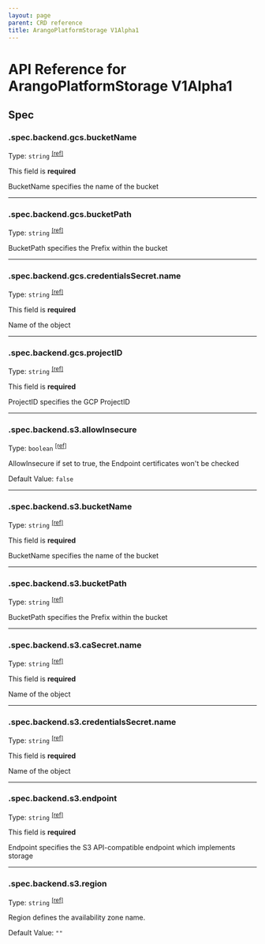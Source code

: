 ```yaml
---
layout: page
parent: CRD reference
title: ArangoPlatformStorage V1Alpha1
---
```


# API Reference for ArangoPlatformStorage V1Alpha1

## Spec

### .spec.backend.gcs.bucketName

Type: `string` <sup>[\[ref\]](https://github.com/arangodb/kube-arangodb/blob/1.2.50/pkg/apis/platform/v1alpha1/storage_spec_backend_gcs.go#L35)</sup>

This field is **required**

BucketName specifies the name of the bucket

***

### .spec.backend.gcs.bucketPath

Type: `string` <sup>[\[ref\]](https://github.com/arangodb/kube-arangodb/blob/1.2.50/pkg/apis/platform/v1alpha1/storage_spec_backend_gcs.go#L38)</sup>

BucketPath specifies the Prefix within the bucket

***

### .spec.backend.gcs.credentialsSecret.name

Type: `string` <sup>[\[ref\]](https://github.com/arangodb/kube-arangodb/blob/1.2.50/pkg/apis/shared/v1/object.go#L53)</sup>

This field is **required**

Name of the object

***

### .spec.backend.gcs.projectID

Type: `string` <sup>[\[ref\]](https://github.com/arangodb/kube-arangodb/blob/1.2.50/pkg/apis/platform/v1alpha1/storage_spec_backend_gcs.go#L32)</sup>

This field is **required**

ProjectID specifies the GCP ProjectID

***

### .spec.backend.s3.allowInsecure

Type: `boolean` <sup>[\[ref\]](https://github.com/arangodb/kube-arangodb/blob/1.2.50/pkg/apis/platform/v1alpha1/storage_spec_backend_s3.go#L49)</sup>

AllowInsecure if set to true, the Endpoint certificates won't be checked

Default Value: `false`

***

### .spec.backend.s3.bucketName

Type: `string` <sup>[\[ref\]](https://github.com/arangodb/kube-arangodb/blob/1.2.50/pkg/apis/platform/v1alpha1/storage_spec_backend_s3.go#L34)</sup>

This field is **required**

BucketName specifies the name of the bucket

***

### .spec.backend.s3.bucketPath

Type: `string` <sup>[\[ref\]](https://github.com/arangodb/kube-arangodb/blob/1.2.50/pkg/apis/platform/v1alpha1/storage_spec_backend_s3.go#L37)</sup>

BucketPath specifies the Prefix within the bucket

***

### .spec.backend.s3.caSecret.name

Type: `string` <sup>[\[ref\]](https://github.com/arangodb/kube-arangodb/blob/1.2.50/pkg/apis/shared/v1/object.go#L53)</sup>

This field is **required**

Name of the object

***

### .spec.backend.s3.credentialsSecret.name

Type: `string` <sup>[\[ref\]](https://github.com/arangodb/kube-arangodb/blob/1.2.50/pkg/apis/shared/v1/object.go#L53)</sup>

This field is **required**

Name of the object

***

### .spec.backend.s3.endpoint

Type: `string` <sup>[\[ref\]](https://github.com/arangodb/kube-arangodb/blob/1.2.50/pkg/apis/platform/v1alpha1/storage_spec_backend_s3.go#L40)</sup>

This field is **required**

Endpoint specifies the S3 API-compatible endpoint which implements storage

***

### .spec.backend.s3.region

Type: `string` <sup>[\[ref\]](https://github.com/arangodb/kube-arangodb/blob/1.2.50/pkg/apis/platform/v1alpha1/storage_spec_backend_s3.go#L61)</sup>

Region defines the availability zone name.

Default Value: `""`

